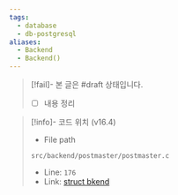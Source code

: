 ```yaml
---
tags:
  - database
  - db-postgresql
aliases:
  - Backend
  - Backend()
---
```

> [!fail]- 본 글은 #draft 상태입니다.
> - [ ] 내용 정리

> [!info]- 코드 위치 (v16.4)
> - File path
> ```
> src/backend/postmaster/postmaster.c
> ```
> - Line: `176`
> - Link: [struct bkend](https://github.com/postgres/postgres/blob/REL_16_4/src/backend/postmaster/postmaster.c#L150-L185)